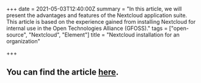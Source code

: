 +++
date = 2021-05-03T12:40:00Z
summary = "In this article, we will present the advantages and features of the Nextcloud application suite. This article is based on the experience gained from installing Nextcloud for internal use in the Open Technologies Alliance (GFOSS)."
tags = ["open-source", "Nextcloud", "Element"]
title = "Nextcloud installation for an organization"

+++
## You can find the article [here](https://gfoss.eu/nextcloud-installation-for-an-organizations-needs/ "Nextcloud installation for an organization").